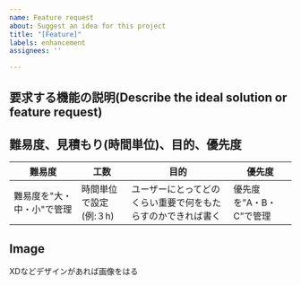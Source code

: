 ```yaml
---
name: Feature request
about: Suggest an idea for this project
title: "[Feature]"
labels: enhancement
assignees: ''

---
```


<!-- projectsやmilestoneの設定は各自でやること -->
## 要求する機能の説明(Describe the ideal solution or feature request)
<!--A clear and concise description of what the customer wants to happen. -->

## 難易度、見積もり(時間単位)、目的、優先度
| 難易度 | 工数 | 目的 | 優先度 |
|--------------------| --------------------| --------------------| --------------------|
| 難易度を"大・中・小"で管理| 時間単位で設定(例:３h) | ユーザーにとってどのくらい重要で何をもたらすのかできれば書く | 優先度を”A・B・C”で管理 |

## Image

XDなどデザインがあれば画像をはる

<!--
↓以下かけそうなら書く,なければ消して

## How does this tie into our current product?
Describe whether this request is related to an existing workflow, feature, or otherwise something in the product today. Or, does this open us up to new markets and innovative ideas?

## Who asked for this?
Add more on who asked for this, ie. company, person, how much they pay us, what their tier is, are they a strategic account, etc.
-->
